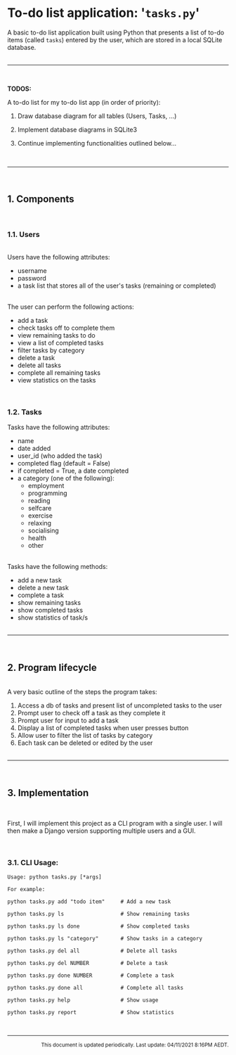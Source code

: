 # To-do list application: '`tasks.py`'

A basic to-do list application built using Python that presents a list of to-do items (called `tasks`) entered by the user, which are stored in a local SQLite database.<br><br>

--------------------------
<br>


**TODOS:** 

A to-do list for my to-do list app (in order of priority):

1. Draw database diagram for all tables (Users, Tasks, ...)

2. Implement database diagrams in SQLite3
3. Continue implementing functionalities outlined below...

<br>

--------------------------
<br>

## 1. Components
<br>

### 1.1. Users

<br>
Users have the following attributes:

* username
* password
* a task list that stores all of the user's tasks (remaining or completed)

<br>
The user can perform the following actions: 

* add a task
* check tasks off to complete them
* view remaining tasks to do
* view a list of completed tasks
* filter tasks by category
* delete a task
* delete all tasks
* complete all remaining tasks
* view statistics on the tasks

<br>

### 1.2. Tasks

Tasks have the following attributes:

* name
* date added
* user_id (who added the task)
* completed flag (default = False)
* if completed = True, a date completed
* a category (one of the following):
  * employment
  * programming
  * reading
  * selfcare
  * exercise
  * relaxing
  * socialising
  * health
  * other

<br>
Tasks have the following methods:

* add a new task
* delete a new task
* complete a task
* show remaining tasks
* show completed tasks
* show statistics of task/s
<br><br>
-------------------------- 
<br>

## 2. Program lifecycle

<br>A very basic outline of the steps the program takes:

1. Access a db of tasks and present list of uncompleted tasks to the user
2. Prompt user to check off a task as they complete it
3. Prompt user for input to add a task
4. Display a list of completed tasks when user presses button
5. Allow user to filter the list of tasks by category
6. Each task can be deleted or edited by the user <br><br>
--------------------------
<br>

## 3. Implementation

<br>

First, I will implement this project as a CLI program with a single user. I will then make a Django version supporting multiple users and a GUI.

<br>

### 3.1. CLI Usage:

	Usage: python tasks.py [*args]

	For example:

	python tasks.py add "todo item"		# Add a new task

	python tasks.py ls					# Show remaining tasks

	python tasks.py ls done				# Show completed tasks

	python tasks.py ls "category"    	# Show tasks in a category

	python tasks.py del all				# Delete all tasks

	python tasks.py del NUMBER			# Delete a task

	python tasks.py done NUMBER			# Complete a task

	python tasks.py done all			# Complete all tasks

	python tasks.py help				# Show usage

	python tasks.py report				# Show statistics


<br>

----------------------

<div style="text-align: right"><sub>This document is updated periodically. 
Last update: 04/11/2021 8:16PM AEDT.</sub></div>